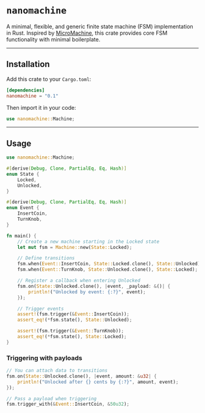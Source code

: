 # `nanomachine`

A minimal, flexible, and generic finite state machine (FSM) implementation in
Rust. Inspired by [MicroMachine](https://github.com/piotrmurach/micromachine),
this crate provides core FSM functionality with minimal boilerplate.

---

## Installation

Add this crate to your `Cargo.toml`:

```toml
[dependencies]
nanomachine = "0.1"
```

Then import it in your code:

```rust
use nanomachine::Machine;
```

---

## Usage

```rust
use nanomachine::Machine;

#[derive(Debug, Clone, PartialEq, Eq, Hash)]
enum State {
    Locked,
    Unlocked,
}

#[derive(Debug, Clone, PartialEq, Eq, Hash)]
enum Event {
    InsertCoin,
    TurnKnob,
}

fn main() {
    // Create a new machine starting in the Locked state
    let mut fsm = Machine::new(State::Locked);

    // Define transitions
    fsm.when(Event::InsertCoin, State::Locked.clone(), State::Unlocked);
    fsm.when(Event::TurnKnob, State::Unlocked.clone(), State::Locked);

    // Register a callback when entering Unlocked
    fsm.on(State::Unlocked.clone(), |event, _payload: &()| {
        println!("Unlocked by event: {:?}", event);
    });

    // Trigger events
    assert!(fsm.trigger(&Event::InsertCoin));
    assert_eq!(*fsm.state(), State::Unlocked);

    assert!(fsm.trigger(&Event::TurnKnob));
    assert_eq!(*fsm.state(), State::Locked);
}
```

### Triggering with payloads

```rust
// You can attach data to transitions
fsm.on(State::Unlocked.clone(), |event, amount: &u32| {
    println!("Unlocked after {} cents by {:?}", amount, event);
});

// Pass a payload when triggering
fsm.trigger_with(&Event::InsertCoin, &50u32);
```
